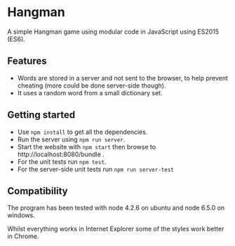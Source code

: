 # Hangman

A simple Hangman game using modular code in JavaScript using ES2015 (ES6).

## Features
  * Words are stored in a server and not sent to the browser, to help prevent
    cheating (more could be done server-side though).
  * It uses a random word from a small dictionary set.

## Getting started

  * Use `npm install` to get all the dependencies.
  * Run the server using `npm run server`.
  * Start the website with `npm start` then browse to http://localhost:8080/bundle .
  * For the unit tests run `npm test`.
  * For the server-side unit tests run `npm run server-test`

## Compatibility

The program has been tested with node 4.2.6 on ubuntu and node 6.5.0 on windows.

Whilst everything works in Internet Explorer some of the styles work better in Chrome.
